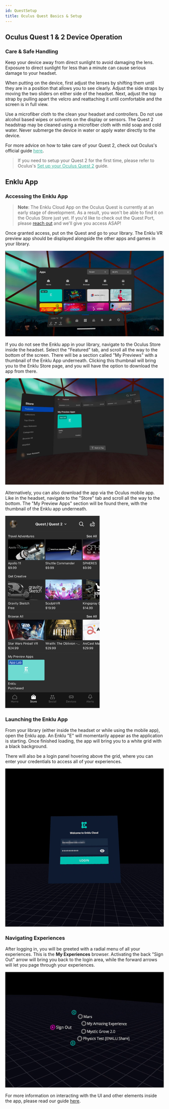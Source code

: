 ```yaml
---
id: QuestSetup
title: Oculus Quest Basics & Setup
---
```


## Oculus Quest 1 & 2 Device Operation

### Care & Safe Handling

Keep your device away from direct sunlight to avoid damaging the lens. Exposure to direct sunlight for less than a minute can cause serious damage to your headset. 

When putting on the device, first adjust the lenses by shifting them until they are in a position that allows you to see clearly. Adjust the side straps by moving the two sliders on either side of the headset. Next, adjust the top strap by pulling apart the velcro and reattaching it until comfortable and the screen is in full view.

Use a microfiber cloth to the clean your headset and controllers. Do not use alcohol based wipes or solvents on the display or sensors. The Quest 2 headstrap may be cleaned using a microfiber cloth with mild soap and cold water. Never submerge the device in water or apply water directly to the device.

For more advice on how to take care of your Quest 2, check out Oculus's official guide <a style="color:#3AB29B" href="https://support.oculus.com/795778631158860" target="\_blank"><u>here</u></a>.

> If you need to setup your Quest 2 for the first time, please refer to Oculus's <a style="color:#3AB29B" href="https://support.oculus.com/795778631158860" target="\_blank"><u>Set up your Oculus Quest 2</u></a> guide.

## Enklu App

### Accessing the Enklu App

> **Note**: The Enklu Cloud App on the Oculus Quest is currently at an early stage of development. As a result, you won't be able to find it on the Oculus Store just yet. If you'd like to check out the Quest Port, please [reach out](/contact) and we'll give you access ASAP!

Once granted access, put on the Quest and go to your library. The Enklu VR preview app should be displayed alongside the other apps and games in your library.

![Enklu App in Oculus Library](/img/product/quest/oculus_library.png)

If you do not see the Enklu app in your library, navigate to the Oculus Store inside the headset. Select the "Featured" tab, and scroll all the way to the bottom of the screen. There will be a section called "My Previews" with a thumbnail of the Enklu App underneath. Clicking this thumbnail will bring you to the Enklu Store page, and you will have the option to download the app from there.

![Enklu App on the Oculus Store](/img/product/quest/oculus_store_enklu_app.png)

Alternatively, you can also download the app via the Oculus mobile app. Like in the headset, navigate to the "Store" tab and scroll all the way to the bottom. The "My Preview Apps" section will be found there, with the thumbnail of the Enklu app underneath.

<img src="/img/product/quest/oculus_mobile_app.png" alt="Enklu on the Oculus mobile app" width="300"/>

### Launching the Enklu App

From your library (either inside the headset or while using the mobile app), open the Enklu app. An Enklu "E" will momentarily appear as the application is starting. Once finished loading, the app will bring you to a white grid with a black background. 

There will also be a login panel hovering above the grid, where you can enter your credentials to access all of your experiences.

![Login Screen](/img/product/quest/login_panel.png)

### Navigating Experiences

After logging in, you will be greeted with a radial menu of all your experiences. This is the **My Experiences** browser. Activating the back "Sign Out" arrow will bring you back to the login area, while the forward arrows will let you page through your experiences.

![Login Screen](/img/product/quest/Quest_MyExperienceMenu.png)

For more information on interacting with the UI and other elements inside the app, please read our guide [here](Quest/QuestInteractions.md).
